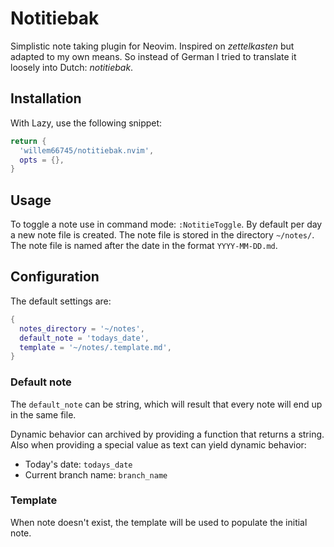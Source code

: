 # Notitiebak

Simplistic note taking plugin for Neovim. Inspired on *zettelkasten* but
adapted to my own means. So instead of German I tried to translate it loosely
into Dutch: *notitiebak*.

## Installation

With Lazy, use the following snippet:

```lua
return {
  'willem66745/notitiebak.nvim',
  opts = {},
}
```

## Usage

To toggle a note use in command mode: `:NotitieToggle`. By default per day a
new note file is created. The note file is stored in the directory
`~/notes/`. The note file is named after the date in the format `YYYY-MM-DD.md`.

## Configuration

The default settings are:

```lua
{
  notes_directory = '~/notes',
  default_note = 'todays_date',
  template = '~/notes/.template.md',
}
```

### Default note

The `default_note` can be string, which will result that every note will end
up in the same file.

Dynamic behavior can archived by providing a function that returns a string.
Also when providing a special value as text can yield dynamic behavior:

* Today's date: `todays_date`
* Current branch name: `branch_name`

### Template

When note doesn't exist, the template will be used to populate the initial
note.
